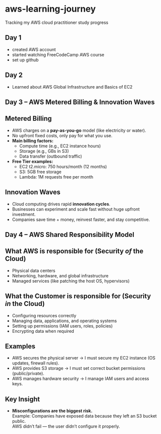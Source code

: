 # aws-learning-journey
Tracking my AWS cloud practitioner study progress

## Day 1
- created AWS account
- started watching FreeCodeCamp AWS course
- set up github

## Day 2
- Learned about AWS Global Infrastructure and Basics of EC2

## Day 3 – AWS Metered Billing & Innovation Waves

## Metered Billing
- AWS charges on a **pay-as-you-go** model (like electricity or water).
- No upfront fixed costs, only pay for what you use.
- **Main billing factors:**
  - Compute time (e.g., EC2 instance hours)
  - Storage (e.g., GBs in S3)
  - Data transfer (outbound traffic)
- **Free Tier examples:**
  - EC2 t2.micro: 750 hours/month (12 months)
  - S3: 5GB free storage
  - Lambda: 1M requests free per month

## Innovation Waves
- Cloud computing drives rapid **innovation cycles**.
- Businesses can experiment and scale fast without huge upfront investment.
- Companies save time + money, reinvest faster, and stay competitive.

## Day 4 – AWS Shared Responsibility Model

## What AWS is responsible for (Security *of* the Cloud)
- Physical data centers
- Networking, hardware, and global infrastructure
- Managed services (like patching the host OS, hypervisors)

## What the Customer is responsible for (Security *in* the Cloud)
- Configuring resources correctly
- Managing data, applications, and operating systems
- Setting up permissions (IAM users, roles, policies)
- Encrypting data when required

## Examples
- AWS secures the physical server → I must secure my EC2 instance (OS updates, firewall rules).
- AWS provides S3 storage → I must set correct bucket permissions (public/private).
- AWS manages hardware security → I manage IAM users and access keys.

## Key Insight
- **Misconfigurations are the biggest risk.**  
  Example: Companies have exposed data because they left an S3 bucket public.  
  AWS didn’t fail — the user didn’t configure it properly.
